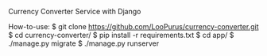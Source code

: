 Currency Converter Service with Django


How-to-use:
$ git clone https://github.com/LooPurus/currency-converter.git
$ cd currency-converter/
$ pip install -r requirements.txt
$ cd app/
$ ./manage.py migrate
$ ./manage.py runserver
